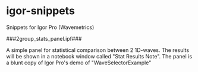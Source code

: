 igor-snippets
=============

Snippets for Igor Pro (Wavemetrics)

###2group_stats_panel.ipf###

A simple panel for statistical comparison between 2 1D-waves.  The results will be shown in a notebook window called "Stat Results Note".  The panel is a blunt copy of Igor Pro's demo of "WaveSelectorExample"

